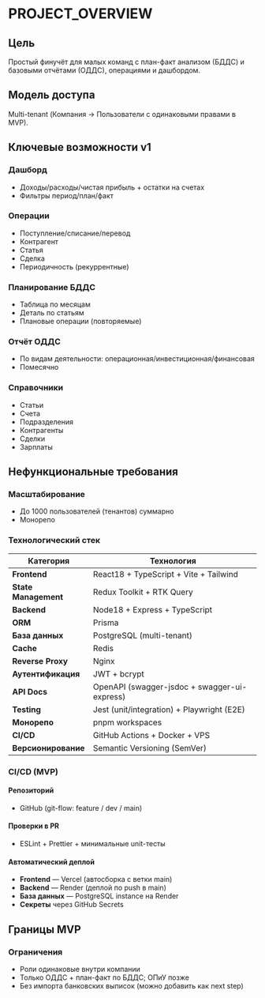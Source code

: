 # PROJECT_OVERVIEW

## Цель

Простый финучёт для малых команд с план-факт анализом (БДДС) и базовыми отчётами (ОДДС), операциями и дашбордом.

## Модель доступа

Multi-tenant (Компания → Пользователи с одинаковыми правами в MVP).

## Ключевые возможности v1

### Дашборд

- Доходы/расходы/чистая прибыль + остатки на счетах
- Фильтры период/план/факт

### Операции

- Поступление/списание/перевод
- Контрагент
- Статья
- Сделка
- Периодичность (рекуррентные)

### Планирование БДДС

- Таблица по месяцам
- Деталь по статьям
- Плановые операции (повторяемые)

### Отчёт ОДДС

- По видам деятельности: операционная/инвестиционная/финансовая
- Помесячно

### Справочники

- Статьи
- Счета
- Подразделения
- Контрагенты
- Сделки
- Зарплаты

## Нефункциональные требования

### Масштабирование

- До 1000 пользователей (тенантов) суммарно
- Монорепо

### Технологический стек

| Категория            | Технология                                   |
| -------------------- | -------------------------------------------- |
| **Frontend**         | React18 + TypeScript + Vite + Tailwind       |
| **State Management** | Redux Toolkit + RTK Query                    |
| **Backend**          | Node18 + Express + TypeScript                |
| **ORM**              | Prisma                                       |
| **База данных**      | PostgreSQL (multi-tenant)                    |
| **Cache**            | Redis                                        |
| **Reverse Proxy**    | Nginx                                        |
| **Аутентификация**   | JWT + bcrypt                                 |
| **API Docs**         | OpenAPI (swagger-jsdoc + swagger-ui-express) |
| **Testing**          | Jest (unit/integration) + Playwright (E2E)   |
| **Монорепо**         | pnpm workspaces                              |
| **CI/CD**            | GitHub Actions + Docker + VPS                |
| **Версионирование**  | Semantic Versioning (SemVer)                 |

### CI/CD (MVP)

#### Репозиторий

- GitHub (git-flow: feature / dev / main)

#### Проверки в PR

- ESLint + Prettier + минимальные unit-тесты

#### Автоматический деплой

- **Frontend** — Vercel (автосборка с ветки main)
- **Backend** — Render (деплой по push в main)
- **База данных** — PostgreSQL instance на Render
- **Секреты** через GitHub Secrets

## Границы MVP

### Ограничения

- Роли одинаковые внутри компании
- Только ОДДС + план-факт по БДДС; ОПиУ позже
- Без импорта банковских выписок (можно добавить как next step)
